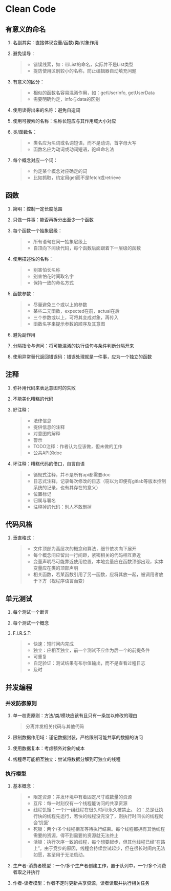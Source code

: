 # Clean Code

## 有意义的命名

1. 名副其实：直接体现变量/函数/类/对象作用

2. 避免误导：
   > * 错误线索，如：带List的命名，实际并不是List类型
   > * 提防使用区别较小的名称，防止编辑器自动填充问题

3. 有意义的区分：
   > * 相似的函数名容易混淆作用，如：getUserInfo, getUserData
   > * 需要明确约定，info与data的区别

4. 使用读得出来的名称：避免自造词

5. 使用可搜索的名称：名称长短应与其作用域大小对应

6. 类/函数名：
   > * 类名应为名词或名词短语，而不是动词，首字母大写
   > * 函数名应为动词或动词短语，驼峰命名法

7. 每个概念对应一个词：
   > * 约定某个概念对应确定的词
   > * 比如抓取，约定用get而不是fetch或retrieve

## 函数

1. 简明：控制一定长度范围

2. 只做一件事：能否再拆分出至少一个函数

3. 每个函数一个抽象层级：
   > * 所有语句在同一抽象层级上
   > * 自顶向下阅读代码，每个函数后面跟着下一层级的函数

4. 使用描述性的名称：
   > * 别害怕长名称
   > * 别害怕花时间取名字
   > * 保持一致的命名方式

5. 函数参数：
   > * 尽量避免三个或以上的参数
   > * 某些二元函数，expected在前，actual在后
   > * 三个参数或以上，可将其变成对象，再传入
   > * 函数名字来提示参数的顺序及其意图

6. 避免副作用

7. 分隔指令与询问：将可能混淆的执行语句与条件判断分隔开来

8. 使用异常替代返回错误码：错误处理就是一件事，应为一个独立的函数

## 注释

1. 弥补用代码来表达意图时的失败

2. 不能美化糟糕的代码

3. 好注释：
   > * 法律信息
   > * 提供信息的注释
   > * 对意图的解释
   > * 警示
   > * TODO注释：作者认为应该做，但未做的工作
   > * 公共API的doc

4. 坏注释：糟糕代码的借口，自言自语
   > * 循规式注释，并不是所有api都需要doc
   > * 日志式注释，记录每次修改的日志（窃以为即便有gitlab等版本控制系统的记录，也有其存在的意义）
   > * 位置标记
   > * 归属与署名
   > * 注释掉的代码：别人不敢删掉

## 代码风格

1. 垂直格式：
   > * 文件顶部为高层次的概念和算法，细节依次向下展开
   > * 每个概念间应留出一行间距，紧密相关的代码相互靠近
   > * 变量声明尽可能靠近使用位置，本地变量应在函数顶部出现，实体变量应在类的顶部声明
   > * 相关函数，若某函数引用了另一函数，应将其放一起，被调用者放于下方（视程序语言而变）

## 单元测试

1. 每个测试一个断言

2. 每个测试一个概念

3. F.I.R.S.T:
   > * 快速：短时间内完成
   > * 独立：应相互独立，前一个测试不应作为后一个的前提条件
   > * 可重复
   > * 自足验证：测试结果有布尔值输出，而不是查看过程日志
   > * 及时


## 并发编程

### 并发防御原则

1. 单一权责原则：方法/类/模块应该有且只有一条加以修改的理由
   > 分离并发相关代码与其他代码

2. 限制数据作用域：谨记数据封装，严格限制可能共享的数据的访问

3. 使用数据复本：考虑额外对象的成本

4. 线程尽可能相互独立：尝试将数据分解到可独立的线程

### 执行模型

1. 基本概念：
   > * 限定资源：并发环境中有着固定尺寸或数量的资源
   > * 互斥：每一时刻仅有一个线程能访问的共享资源
   > * 线程饥饿：一个/一组线程在很久时间/永久被禁止。 如：总是让执行快的线程先运行，若快的线程没完没了，则执行时间长的线程就会‘饥饿’
   > * 死锁：两个/多个线程相互等待执行结束。每个线程都拥有其他线程需要的资源，得不到需要的资源就无法终止
   > * 活锁：执行次序一致的线程，每个想要起步，但其他线程已经“在路上”。由于竞步的原因，线程会持续尝试起步，但在很长时间内无法如愿，甚至用于无法启动。

2. 生产者-消费者模型：一个/多个生产者创建工作，置于队列中，一个/多个消费者取之并执行

3. 作者-读者模型：作者不定时更新共享资源，读者读取并执行相关任务


